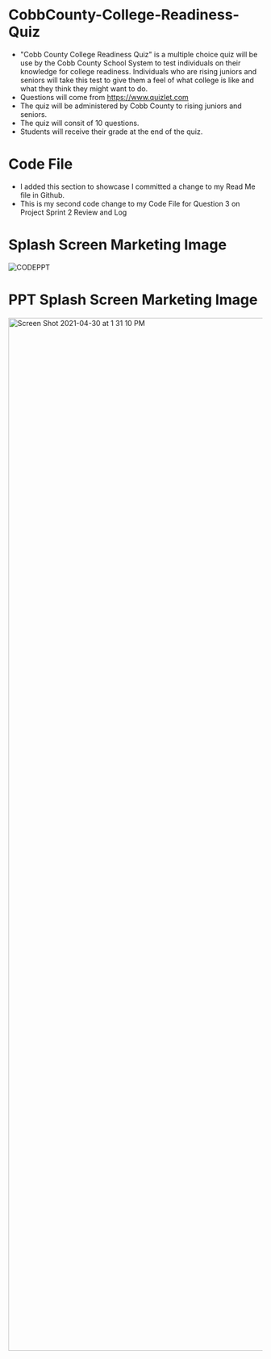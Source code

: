 # CobbCounty-College-Readiness-Quiz
- "Cobb County College Readiness Quiz" is a multiple choice quiz will be use by the Cobb County School System to test individuals on their knowledge for college readiness. Individuals who are rising juniors and seniors will take this test to give them a feel of what college is like and what they think they might want to do. 
- Questions will come from https://www.quizlet.com
- The quiz will be administered by Cobb County to rising juniors and seniors.
- The quiz will consit of 10 questions. 
- Students will receive their grade at the end of the quiz.

# Code File
- I added this section to showcase I committed a change to my Read Me file in Github.
- This is my second code change to my Code File for Question 3 on Project Sprint 2 Review and Log

# Splash Screen Marketing Image
![CODEPPT](https://user-images.githubusercontent.com/77643981/116615534-6fc65200-a909-11eb-91bd-867bb0b3746d.png)

# PPT Splash Screen Marketing Image
<img width="2048" alt="Screen Shot 2021-04-30 at 1 31 10 PM" src="https://user-images.githubusercontent.com/77643981/116732797-3816e300-a9b9-11eb-997b-14dc4a9b90b2.png">
